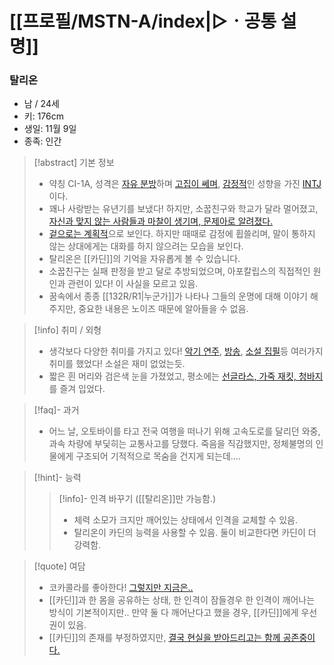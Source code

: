 # [[프로필/MSTN-A/index|▷ㆍ공통 설명]]
### 탈리온

- 남 / 24세
- 키: 176cm
- 생일: 11월 9일
- 종족: 인간

> [!abstract] 기본 정보
> - 약칭 CI-1A, 성격은 [자유 분방](https://namu.wiki/w/ADHD)하며 [고집이 쎄며](https://namu.wiki/w/%EA%B4%B4%EC%A7%9C), [감정적](https://namu.wiki/w/%EB%8B%A4%ED%98%88%EC%A7%88)인 성향을 가진 [INTJ](https://namu.wiki/w/INTJ)이다.
> - 꽤나 사랑받는 유년기를 보냈다! 하지만, 소꿉친구와 학교가 달라 멀어졌고, [자신과 맞지 않는 사람들과 마찰이 생기며, 문제아로 알려졌다.](https://namu.wiki/w/%EB%B9%84%ED%96%89%20%EC%B2%AD%EC%86%8C%EB%85%84)
> - [겉으로는 계획적](https://namu.wiki/w/%EC%99%B8%EA%B0%95%EB%82%B4%EC%9C%A0)으로 보인다. 하지만 때때로 감정에 휩쓸리며, 말이 통하지 않는 상대에게는 대화를 하지 않으려는 모습을 보인다.
> - 탈리온은 [[카딘]]의 기억을 자유롭게 볼 수 있습니다.
> - 소꿉친구는 실패 판정을 받고 달로 추방되었으며, 아포칼립스의 직접적인 원인과 관련이 있다! 이 사실을 모르고 있음.
> - 꿈속에서 종종 [[132R/R1|누군가]]가 나타나 그들의 운명에 대해 이야기 해주지만, 중요한 내용은 노이즈 때문에 알아들을 수 없음.

> [!info] 취미 / 외형
> - 생각보다 다양한 취미를 가지고 있다! [악기 연주](https://namu.wiki/w/%EC%8A%A4%EC%BF%A8%20%EB%B0%B4%EB%93%9C), [방송](https://namu.wiki/w/%EC%8A%A4%ED%8A%B8%EB%A6%AC%EB%A8%B8), [소설 집필](https://namu.wiki/w/%EC%9D%B8%ED%84%B0%EB%84%B7%20%EC%86%8C%EC%84%A4)등 여러가지 취미를 했었다! 소설은 재미 없었는듯.
> - 짧은 흰 머리와 검은색 눈을 가졌었고, 평소에는 [선글라스, 가죽 재킷, 청바지](https://namu.wiki/w/%ED%8F%AD%EC%A3%BC%EC%A1%B1#s-5.3)를 즐겨 입었다.

> [!faq]- 과거
> - 어느 날, 오토바이를 타고 전국 여행을 떠나기 위해 고속도로를 달리던 와중, 과속 차량에 부딫히는 교통사고를 당했다. 죽음을 직감했지만, 정체불명의 인물에게 구조되어 기적적으로 목숨을 건지게 되는데....

> [!hint]- 능력
> > [!info]- 인격 바꾸기 ([[탈리온]]만 가능함.)
> > -  체력 소모가 크지만 깨어있는 상태에서 인격을 교체할 수 있음.
> > - 탈리온이 카딘의 능력을 사용할 수 있음. 둘이 비교한다면 카딘이 더 강력함.

> [!quote] 여담
> - 코카콜라를 좋아한다! [그렇지만 지금은..](https://namu.wiki/w/%ED%8F%AC%EC%8A%A4%ED%8A%B8%20%EC%95%84%ED%8F%AC%EC%B9%BC%EB%A6%BD%EC%8A%A4)
> - [[카딘]]과 한 몸을 공유하는 상태, 한 인격이 잠들경우 한 인격이 깨어나는 방식이 기본적이지만.. 만약 둘 다 깨어난다고 했을 경우, [[카딘]]에게 우선권이 있음.
> - [[카딘]]의 존재를 부정하였지만, [결국 현실을 받아드리고는 함께 공존중이다.](https://namu.wiki/w/%EB%82%98%20VS%20%EB%82%98)